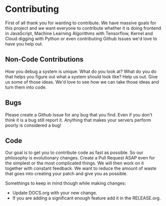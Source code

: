 # Contributing

First of all thank you for wanting to contribute. We have massive
goals for this project and we want everyone to contribute whether it
is doing frontend in JavaScript, Machine Learning Algorithms with
Tensorflow, Kernel and Cloud digging with Python or even contributing
Github Issues we'd love to have you help out.

## Non-Code Contributions

How you debug a system is unique. What do you look at? What do you do
that helps you figure out what a system should look like? Help us out.
Give us some of those ideas. We'd love to see how we can take those
ideas and turn them into code.

## Bugs

Please create a Github Issue for any bug that you find. Even if you
don't think it is a bug still report it. Anything that makes your
servers perform poorly is considered a bug!

## Code

Our goal is to get you to contribute code as fast as possible. So our
philosophy is evolutionary changes. Create a Pull Request ASAP even
for the simplest or the most complicated things. We will then work on
it together with constant feedback. We want to reduce the amount of
waste that goes into creating your patch and give you as possible.

Somethings to keep in mind though while making changes:

 - Update DOCS.org with your new change.
 - If you are adding a significant enough feature add it in the
   RELEASE.org.
